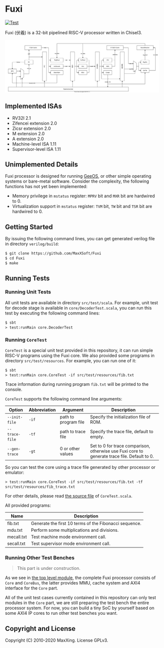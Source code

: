 # Fuxi

[![Test](https://github.com/MaxXSoft/Fuxi/workflows/Test/badge.svg)](https://github.com/MaxXSoft/Fuxi)

Fuxi (伏羲) is a 32-bit pipelined RISC-V processor written in Chisel3.

![datapath](img/datapath.svg)

## Implemented ISAs

* RV32I 2.1
* Zifencei extension 2.0
* Zicsr extension 2.0
* M extension 2.0
* A extension 2.0
* Machine-level ISA 1.11
* Supervisor-level ISA 1.11

## Unimplemented Details

Fuxi processor is designed for running [GeeOS](https://github.com/MaxXSoft/GeeOS), or other simple operating systems or bare-metal software. Consider the complexity, the following functions has not yet been implemented:

* Memory privilege in `mstatus` register: `MPRV` bit and `MXR` bit are hardwired to 0.
* Virtualization support in `mstatus` register: `TVM` bit, `TW` bit and `TSR` bit are hardwired to 0.

## Getting Started

By issuing the following command lines, you can get generated verilog file in directory `verilog/build`:

```
$ git clone https://github.com/MaxXSoft/Fuxi
$ cd Fuxi
$ make
```

## Running Tests

### Running Unit Tests

All unit tests are available in directory `src/test/scala`. For example, unit test for decode stage is available in `core/DecoderTest.scala`, you can run this test by executing the following command lines:

```
$ sbt
> test:runMain core.DecoderTest
```

### Running `CoreTest`

`CoreTest` is a special unit test provided in this repository, it can run simple RISC-V programs using the Fuxi core. We also provided some programs in directory `src/test/resources`. For example, you can run one of it:

```
$ sbt
> test:runMain core.CoreTest -if src/test/resources/fib.txt
```

Trace information during running program `fib.txt` will be printed to the console.

`CoreTest` supports the following command line arguments:

| Option          | Abbreviation  | Argument              | Description
| -               | -             | -                     | -
| `--init-file`   | `-if`         | path to program file  | Specify the initialization file of ROM.
| `--trace-file`  | `-tf`         | path to trace file    | Specify the trace file, default to empty.
| `--gen-trace`   | `-gt`         | 0 or other values     | Set to 0 for trace comparison, otherwise use Fuxi core to generate trace file. Default to 0.

So you can test the core using a trace file generated by other processor or emulator:

```
> test:runMain core.CoreTest -if src/test/resources/fib.txt -tf src/test/resources/fib_trace.txt
```

For other details, please read [the source file](src/test/scala/core/CoreTest.scala) of `CoreTest.scala`.

All provided programs:

| Name        | Description
| -           | -
| fib.txt     | Generate the first 10 terms of the Fibonacci sequence.
| mdu.txt     | Perform some multiplications and divisions.
| mecall.txt  | Test machine mode environment call.
| secall.txt  | Test supervisor mode environment call.

### Running Other Test Benches

> This part is under construction.

As we see in [the top level module](src/main/scala/Fuxi.scala), the complete Fuxi processor consists of `Core` and `CoreBus`, the latter provides MMU, cache system and AXI4 interface for the `Core` part.

All of the unit test cases currently contained in this repository can only test modules in the `Core` part, we are still preparing the test bench the entire processor system. For now, you can build a tiny SoC by yourself based on some AXI4 IP cores to run other test benches you want.

## Copyright and License

Copyright (C) 2010-2020 MaxXing. License GPLv3.
